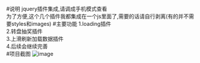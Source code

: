 #说明
jquery插件集成,请调成手机模式查看<br/>
为了方便,这个几个插件我都集成在一个js里面了,需要的话请自行剥离(有的并不需要styles和images)
#主要功能
1.loading插件<br/>
2.转盘抽奖插件<br/>
3.上滑刷新加载数据插件<br/>
4.后续会继续完善<br/>
#项目截图
 ![image](https://github.com/Johnson-hd/maven_ssm/raw/master/images/project_1.png)<br/>











